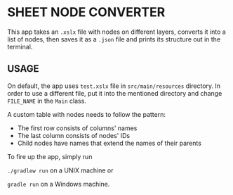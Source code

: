 # SHEET NODE CONVERTER
This app takes an `.xslx` file with nodes on different layers, converts it into a list of nodes, then saves it as a `.json` file and prints its structure out in the terminal.

## USAGE
On default, the app uses `test.xslx` file in `src/main/resources` directory. In order to use a different file, put it into the mentioned directory and change `FILE_NAME` in the `Main` class.


A custom table with nodes needs to follow the pattern:
* The first row consists of columns' names
* The last column consists of nodes' IDs
* Child nodes have names that extend the names of their parents

To fire up the app, simply run

`./gradlew run` on a UNIX machine or

`gradle run` on a Windows machine.
